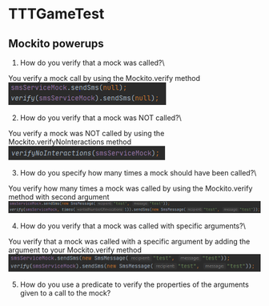 # TTTGameTest

## Mockito powerups

1. How do you verify that a mock was called?\

You verify a mock call by using the Mockito.verify method\
![Code example](https://github.com/MadsMeinertAndersenCPHBusiness/TTTGameTest/blob/main/1.PNG)

2. How do you verify that a mock was NOT called?\

You verify a mock was NOT called by using the Mockito.verifyNoInteractions method\
![Code example](https://github.com/MadsMeinertAndersenCPHBusiness/TTTGameTest/blob/main/2.PNG)

3. How do you specify how many times a mock should have been called?\

You verify how many times a mock was called by using the Mockito.verify method with second argument\
![Code example](https://github.com/MadsMeinertAndersenCPHBusiness/TTTGameTest/blob/main/3.PNG)

4. How do you verify that a mock was called with specific arguments?\

You verify that a mock was called with a specific argument by adding the argument to your Mockito.verify method\
![Code example](https://github.com/MadsMeinertAndersenCPHBusiness/TTTGameTest/blob/main/4.PNG)

5. How do you use a predicate to verify the properties of the arguments
given to a call to the mock?
